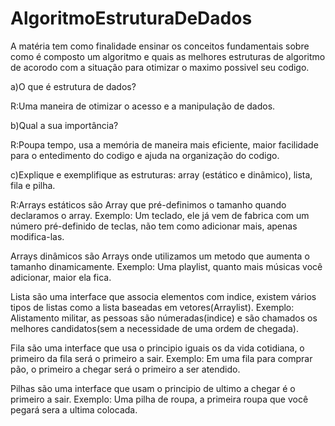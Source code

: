 # AlgoritmoEstruturaDeDados

A matéria tem como finalidade ensinar os conceitos fundamentais sobre como é composto um algoritmo e quais as melhores estruturas de algoritmo de acorodo com a situação para otimizar o maximo possivel seu codigo.

a)O que é estrutura de dados?

R:Uma maneira de otimizar o acesso e a manipulação de dados.

b)Qual a sua importância?

R:Poupa tempo, usa a memória de maneira mais eficiente, maior facilidade para o entedimento do codigo e ajuda na organização do codigo.

c)Explique e exemplifique as estruturas: array (estático e dinâmico), lista, fila e pilha.

R:Arrays estáticos são Array que pré-definimos o tamanho quando declaramos o array.
Exemplo: Um teclado, ele já vem de fabrica com um número pré-definido de teclas, não tem como adicionar mais, apenas modifica-las.

Arrays dinâmicos são Arrays onde utilizamos um metodo que aumenta o tamanho dinamicamente.
Exemplo: Uma playlist, quanto mais músicas você adicionar, maior ela fica.

Lista são uma interface que associa elementos com indice, existem vários tipos de listas como a lista baseadas em vetores(Arraylist).
Exemplo: Alistamento militar, as pessoas são númeradas(indice) e são chamados os melhores candidatos(sem a necessidade de uma ordem de chegada).

Fila são uma interface que usa o principio iguais os da vida cotidiana, o primeiro da fila será o primeiro a sair.
Exemplo: Em uma fila para comprar pão, o primeiro a chegar será o primeiro a ser atendido.

Pilhas são uma interface que usam o principio de ultimo a chegar é o primeiro a sair.
Exemplo: Uma pilha de roupa, a primeira roupa que você pegará sera a ultima colocada.
